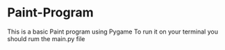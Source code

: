 # Paint-Program
This is a basic Paint program using Pygame
To run it on your terminal you should rum the main.py file
